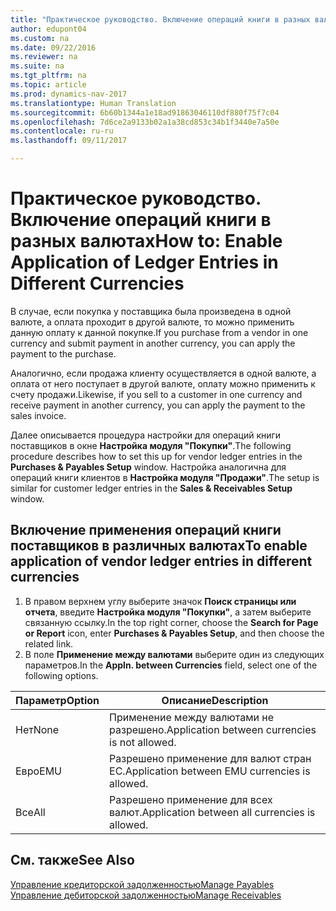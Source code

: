 ```yaml
---
title: "Практическое руководство. Включение операций книги в разных валютах"
author: edupont04
ms.custom: na
ms.date: 09/22/2016
ms.reviewer: na
ms.suite: na
ms.tgt_pltfrm: na
ms.topic: article
ms.prod: dynamics-nav-2017
ms.translationtype: Human Translation
ms.sourcegitcommit: 6b60b1344a1e18ad91863046110df880f75f7c04
ms.openlocfilehash: 7d6ce2a9133b02a1a38cd853c34b1f3440e7a50e
ms.contentlocale: ru-ru
ms.lasthandoff: 09/11/2017

---
```


# <a name="how-to-enable-application-of-ledger-entries-in-different-currencies"></a><span data-ttu-id="952b4-102">Практическое руководство. Включение операций книги в разных валютах</span><span class="sxs-lookup"><span data-stu-id="952b4-102">How to: Enable Application of Ledger Entries in Different Currencies</span></span>
<span data-ttu-id="952b4-103">В случае, если покупка у поставщика была произведена в одной валюте, а оплата проходит в другой валюте, то можно применить данную оплату к данной покупке.</span><span class="sxs-lookup"><span data-stu-id="952b4-103">If you purchase from a vendor in one currency and submit payment in another currency, you can apply the payment to the purchase.</span></span>

<span data-ttu-id="952b4-104">Аналогично, если продажа клиенту осуществляется в одной валюте, а оплата от него поступает в другой валюте, оплату можно применить к счету продажи.</span><span class="sxs-lookup"><span data-stu-id="952b4-104">Likewise, if you sell to a customer in one currency and receive payment in another currency, you can apply the payment to the sales invoice.</span></span>

<span data-ttu-id="952b4-105">Далее описывается процедура настройки для операций книги поставщиков в окне **Настройка модуля "Покупки"**.</span><span class="sxs-lookup"><span data-stu-id="952b4-105">The following procedure describes how to set this up for vendor ledger entries in the **Purchases & Payables Setup** window.</span></span> <span data-ttu-id="952b4-106">Настройка аналогична для операций книги клиентов в **Настройка модуля "Продажи"**.</span><span class="sxs-lookup"><span data-stu-id="952b4-106">The setup is similar for customer ledger entries in the **Sales & Receivables Setup** window.</span></span>

## <a name="to-enable-application-of-vendor-ledger-entries-in-different-currencies"></a><span data-ttu-id="952b4-107">Включение применения операций книги поставщиков в различных валютах</span><span class="sxs-lookup"><span data-stu-id="952b4-107">To enable application of vendor ledger entries in different currencies</span></span>
1. <span data-ttu-id="952b4-108">В правом верхнем углу выберите значок **Поиск страницы или отчета**, введите **Настройка модуля "Покупки"**, а затем выберите связанную ссылку.</span><span class="sxs-lookup"><span data-stu-id="952b4-108">In the top right corner, choose the **Search for Page or Report** icon, enter **Purchases & Payables Setup**, and then choose the related link.</span></span>
2. <span data-ttu-id="952b4-109">В поле **Применение между валютами** выберите один из следующих параметров.</span><span class="sxs-lookup"><span data-stu-id="952b4-109">In the **Appln. between Currencies** field, select one of the following options.</span></span>

|<span data-ttu-id="952b4-110">Параметр</span><span class="sxs-lookup"><span data-stu-id="952b4-110">Option</span></span> |<span data-ttu-id="952b4-111">Описание</span><span class="sxs-lookup"><span data-stu-id="952b4-111">Description</span></span> |
|-------|------------|
|<span data-ttu-id="952b4-112">Нет</span><span class="sxs-lookup"><span data-stu-id="952b4-112">None</span></span>|<span data-ttu-id="952b4-113">Применение между валютами не разрешено.</span><span class="sxs-lookup"><span data-stu-id="952b4-113">Application between currencies is not allowed.</span></span>|
|<span data-ttu-id="952b4-114">Евро</span><span class="sxs-lookup"><span data-stu-id="952b4-114">EMU</span></span>|<span data-ttu-id="952b4-115">Разрешено применение для валют стран ЕС.</span><span class="sxs-lookup"><span data-stu-id="952b4-115">Application between EMU currencies is allowed.</span></span>|
|<span data-ttu-id="952b4-116">Все</span><span class="sxs-lookup"><span data-stu-id="952b4-116">All</span></span>|<span data-ttu-id="952b4-117">Разрешено применение для всех валют.</span><span class="sxs-lookup"><span data-stu-id="952b4-117">Application between all currencies is allowed.</span></span>

## <a name="see-also"></a><span data-ttu-id="952b4-118">См. также</span><span class="sxs-lookup"><span data-stu-id="952b4-118">See Also</span></span>  
[<span data-ttu-id="952b4-119">Управление кредиторской задолженностью</span><span class="sxs-lookup"><span data-stu-id="952b4-119">Manage Payables</span></span>](payables-manage-payables.md)  
[<span data-ttu-id="952b4-120">Управление дебиторской задолженностью</span><span class="sxs-lookup"><span data-stu-id="952b4-120">Manage Receivables</span></span>](receivables-manage-receivables.md)

